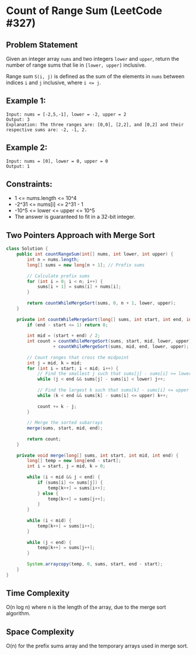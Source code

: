 # Count of Range Sum (LeetCode #327)

## Problem Statement
Given an integer array `nums` and two integers `lower` and `upper`, return the number of range sums that lie in `[lower, upper]` inclusive.

Range sum `S(i, j)` is defined as the sum of the elements in `nums` between indices `i` and `j` inclusive, where `i <= j`.

## Example 1:
```
Input: nums = [-2,5,-1], lower = -2, upper = 2
Output: 3
Explanation: The three ranges are: [0,0], [2,2], and [0,2] and their respective sums are: -2, -1, 2.
```

## Example 2:
```
Input: nums = [0], lower = 0, upper = 0
Output: 1
```

## Constraints:
- 1 <= nums.length <= 10^4
- -2^31 <= nums[i] <= 2^31 - 1
- -10^5 <= lower <= upper <= 10^5
- The answer is guaranteed to fit in a 32-bit integer.

## Two Pointers Approach with Merge Sort
```java
class Solution {
    public int countRangeSum(int[] nums, int lower, int upper) {
        int n = nums.length;
        long[] sums = new long[n + 1]; // Prefix sums
        
        // Calculate prefix sums
        for (int i = 0; i < n; i++) {
            sums[i + 1] = sums[i] + nums[i];
        }
        
        return countWhileMergeSort(sums, 0, n + 1, lower, upper);
    }
    
    private int countWhileMergeSort(long[] sums, int start, int end, int lower, int upper) {
        if (end - start <= 1) return 0;
        
        int mid = (start + end) / 2;
        int count = countWhileMergeSort(sums, start, mid, lower, upper) 
                  + countWhileMergeSort(sums, mid, end, lower, upper);
        
        // Count ranges that cross the midpoint
        int j = mid, k = mid;
        for (int i = start; i < mid; i++) {
            // Find the smallest j such that sums[j] - sums[i] >= lower
            while (j < end && sums[j] - sums[i] < lower) j++;
            
            // Find the largest k such that sums[k] - sums[i] <= upper
            while (k < end && sums[k] - sums[i] <= upper) k++;
            
            count += k - j;
        }
        
        // Merge the sorted subarrays
        merge(sums, start, mid, end);
        
        return count;
    }
    
    private void merge(long[] sums, int start, int mid, int end) {
        long[] temp = new long[end - start];
        int i = start, j = mid, k = 0;
        
        while (i < mid && j < end) {
            if (sums[i] <= sums[j]) {
                temp[k++] = sums[i++];
            } else {
                temp[k++] = sums[j++];
            }
        }
        
        while (i < mid) {
            temp[k++] = sums[i++];
        }
        
        while (j < end) {
            temp[k++] = sums[j++];
        }
        
        System.arraycopy(temp, 0, sums, start, end - start);
    }
}
```

## Time Complexity
O(n log n) where n is the length of the array, due to the merge sort algorithm.

## Space Complexity
O(n) for the prefix sums array and the temporary arrays used in merge sort.
